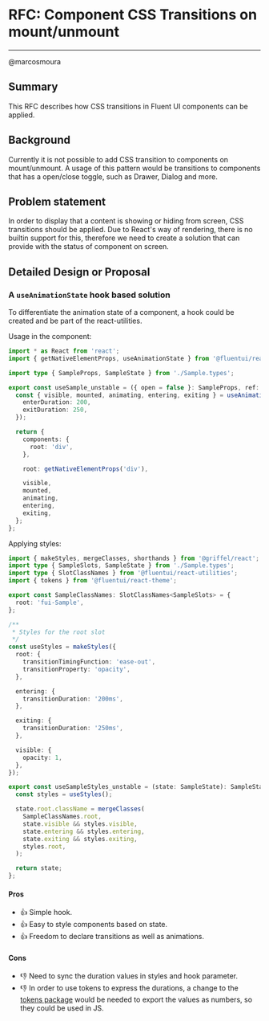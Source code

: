 # RFC: Component CSS Transitions on mount/unmount

<!--
An RFC can be anything. A question, a suggestion, a plan. The purpose of this template is to give some structure to help folks write successful RFCs. However, don't feel constrained by this template; use your best judgement.

Tips for writing a successful RFC:

- Simple plain words that make your point, fancy words obfuscate
- Try to stay concise, but don't gloss over important details
- Try to write a neutral problem statement, not one that motivates your desired solution
- Remember, "Writing is thinking". It's natural to realize new ideas while writing your proposal
-->

---

@marcosmoura

## Summary

This RFC describes how CSS transitions in Fluent UI components can be applied.

## Background

Currently it is not possible to add CSS transition to components on mount/unmount. A usage of this pattern would be transitions to components that has a open/close toggle, such as Drawer, Dialog and more.

## Problem statement

In order to display that a content is showing or hiding from screen, CSS transitions should be applied. Due to React's way of rendering, there is no builtin support for this, therefore we need to create a solution that can provide with the status of component on screen.

## Detailed Design or Proposal

### A `useAnimationState` hook based solution

To differentiate the animation state of a component, a hook could be created and be part of the react-utilities.

Usage in the component:

```ts
import * as React from 'react';
import { getNativeElementProps, useAnimationState } from '@fluentui/react-utilities';

import type { SampleProps, SampleState } from './Sample.types';

export const useSample_unstable = ({ open = false }: SampleProps, ref: React.Ref<HTMLElement>): SampleState => {
  const { visible, mounted, animating, entering, exiting } = useAnimationState(open, {
    enterDuration: 200,
    exitDuration: 250,
  });

  return {
    components: {
      root: 'div',
    },

    root: getNativeElementProps('div'),

    visible,
    mounted,
    animating,
    entering,
    exiting,
  };
};
```

Applying styles:

```ts
import { makeStyles, mergeClasses, shorthands } from '@griffel/react';
import type { SampleSlots, SampleState } from './Sample.types';
import type { SlotClassNames } from '@fluentui/react-utilities';
import { tokens } from '@fluentui/react-theme';

export const SampleClassNames: SlotClassNames<SampleSlots> = {
  root: 'fui-Sample',
};

/**
 * Styles for the root slot
 */
const useStyles = makeStyles({
  root: {
    transitionTimingFunction: 'ease-out',
    transitionProperty: 'opacity',
  },

  entering: {
    transitionDuration: '200ms',
  },

  exiting: {
    transitionDuration: '250ms',
  },

  visible: {
    opacity: 1,
  },
});

export const useSampleStyles_unstable = (state: SampleState): SampleState => {
  const styles = useStyles();

  state.root.className = mergeClasses(
    SampleClassNames.root,
    state.visible && styles.visible,
    state.entering && styles.entering,
    state.exiting && styles.exiting,
    styles.root,
  );

  return state;
};
```

#### Pros

- 👍 Simple hook.
- 👍 Easy to style components based on state.
- 👍 Freedom to declare transitions as well as animations.

#### Cons

- 👎 Need to sync the duration values in styles and hook parameter.
- 👎 In order to use tokens to express the durations, a change to the [tokens package](https://github.com/microsoft/fluentui/blob/master/packages/tokens/src/global/durations.ts) would be needed to export the values as numbers, so they could be used in JS.
